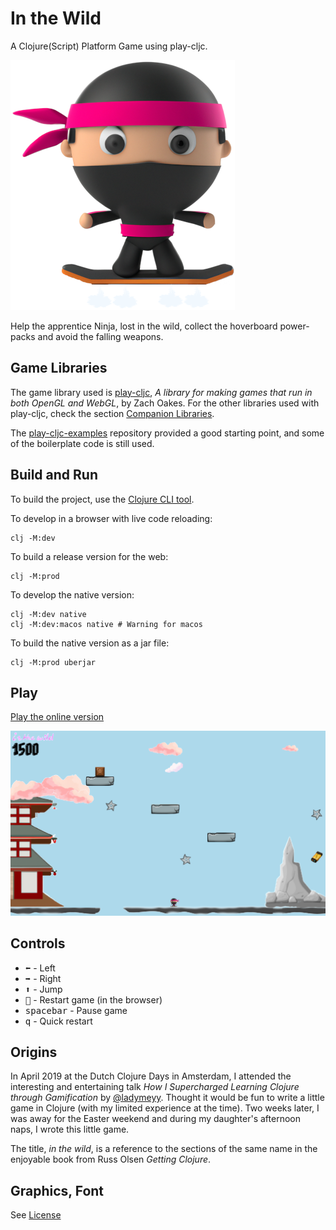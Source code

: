 # In the Wild

A Clojure(Script) Platform Game using play-cljc.

![Alt text](doc/in-the-wild-ninja.png?raw=true "Apprentice Ninja")

Help the apprentice Ninja, lost in the wild, collect the hoverboard power-packs and avoid the falling weapons.

## Game Libraries

The game library used is [play-cljc](https://github.com/oakes/play-cljc), _A library for making games that run in both OpenGL and WebGL_, by Zach Oakes. For the other libraries used with play-cljc, check the section [Companion Libraries](https://github.com/oakes/play-cljc#companion-libraries).

The [play-cljc-examples](https://github.com/oakes/play-cljc-examples) repository provided a good starting point, and some of the boilerplate code is still used.

## Build and Run

To build the project, use the [Clojure CLI tool](https://clojure.org/guides/deps_and_cli).


To develop in a browser with live code reloading:

```
clj -M:dev
```


To build a release version for the web:

```
clj -M:prod
```


To develop the native version:

```
clj -M:dev native
clj -M:dev:macos native # Warning for macos

```


To build the native version as a jar file:

```
clj -M:prod uberjar
```

## Play

[Play the online version](http://gwena.github.io/in-the-wild)

![Alt text](doc/in-the-wild-screenshot.png?raw=true "Screenshot")

## Controls

* <kbd>:arrow_left:</kbd> - Left
* <kbd>:arrow_right:</kbd> - Right
* <kbd>:arrow_up:</kbd> - Jump
* <kbd>:arrows_counterclockwise:</kbd> - Restart game (in the browser)
* <kbd>spacebar</kbd> - Pause game
* <kbd>q</kbd> - Quick restart

## Origins

In April 2019 at the Dutch Clojure Days in Amsterdam, I attended the interesting and entertaining talk _How I Supercharged Learning Clojure through Gamification_ by [@ladymeyy](https://twitter.com/ladymeyy). Thought it would be fun to write a little game in Clojure (with my limited experience at the time). Two weeks later, I was away for the Easter weekend and during my daughter's afternoon naps, I wrote this little game.

The title, _in the wild_, is a reference to the sections of the same name in the enjoyable book from Russ Olsen _Getting Clojure_.

## Graphics, Font

See [License](./LICENSE.md)
